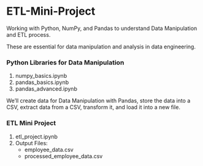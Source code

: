 # ETL-Mini-Project
Working with Python, NumPy, and Pandas to understand Data Manipulation and ETL process.

These are essential for data manipulation and analysis in data engineering.
### Python Libraries for Data Manipulation
1.  numpy_basics.ipynb
2.  pandas_basics.ipynb
3.  pandas_advanced.ipynb

We’ll create data for Data Manipulation with Pandas, store the data into a CSV, extract data from a CSV, transform it, and load it into a new file.
### ETL Mini Project
1.  etl_project.ipynb
2.  Output Files:
    -  employee_data.csv
    -  processed_employee_data.csv
  

